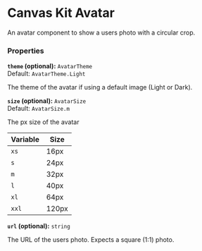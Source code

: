 # Canvas Kit Avatar

An avatar component to show a users photo with a circular crop.

### Properties

**`theme` (optional):** `AvatarTheme`  
Default: `AvatarTheme.Light`

The theme of the avatar if using a default image (Light or Dark).

**`size` (optional):** `AvatarSize`  
Default: `AvatarSize.m`

The px size of the avatar

| Variable | Size  |
| -------- | ----- |
| `xs`     | 16px  |
| `s`      | 24px  |
| `m`      | 32px  |
| `l`      | 40px  |
| `xl`     | 64px  |
| `xxl`    | 120px |

**`url` (optional):** `string`

The URL of the users photo. Expects a square (1:1) photo.

